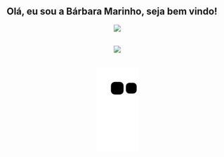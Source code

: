 ## Olá, eu sou a Bárbara Marinho, seja bem vindo!
<div align="center">
<ahref="https://github.com/barbaramarinh">
  <img height="180em" src="https://github-readme-stats.vercel.app/api?username=barbaramarinh&show_icons=true&theme=radical&include_all_commits=true&count_private=true"/>
   

           
  
  ##
 
<div> 

##

       
          
          
          
 
 <link rel="stylesheet" href="https://cdn.jsdelivr.net/gh/devicons/devicon@v2.15.1/devicon.min.css">
          
  <a href="https://www.linkedin.com/in/barbara-marinho-qa/" target="_blank"><img src="https://img.shields.io/badge/-LinkedIn-%230077B5?style=for-the-badge&logo=linkedin&logoColor=white" target="_blank"></a> 
  
  ##
  ##
 
  ![Snake animation](https://github.com/rafaballerini/rafaballerini/blob/output/github-contribution-grid-snake.svg)
 
</div>
